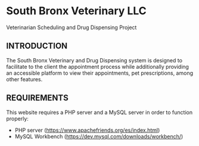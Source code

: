 # South Bronx Veterinary LLC
Veterinarian Scheduling and Drug Dispensing Project

INTRODUCTION
------------
The South Bronx Veterinary and Drug Dispensing system is designed to facilitate to the client the appointment process while additionally providing an accessible platform to view their appointments, pet prescriptions, among other features.

REQUIREMENTS
------------

This website requires a PHP server and a MySQL server in order to function properly:

 * PHP server (https://www.apachefriends.org/es/index.html)
 * MySQL Workbench (https://dev.mysql.com/downloads/workbench/)
